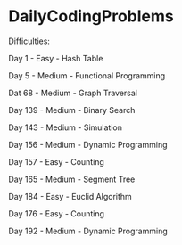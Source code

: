 # DailyCodingProblems

Difficulties:


Day 1 - Easy - Hash Table

Day 5 - Medium - Functional Programming 

Dat 68 - Medium - Graph Traversal

Day 139 - Medium - Binary Search 

Day 143 - Medium - Simulation

Day 156 - Medium - Dynamic Programming

Day 157 - Easy - Counting

Day 165 - Medium - Segment Tree

Day 184 - Easy - Euclid Algorithm

Day 176 - Easy - Counting 

Day 192 - Medium - Dynamic Programming

